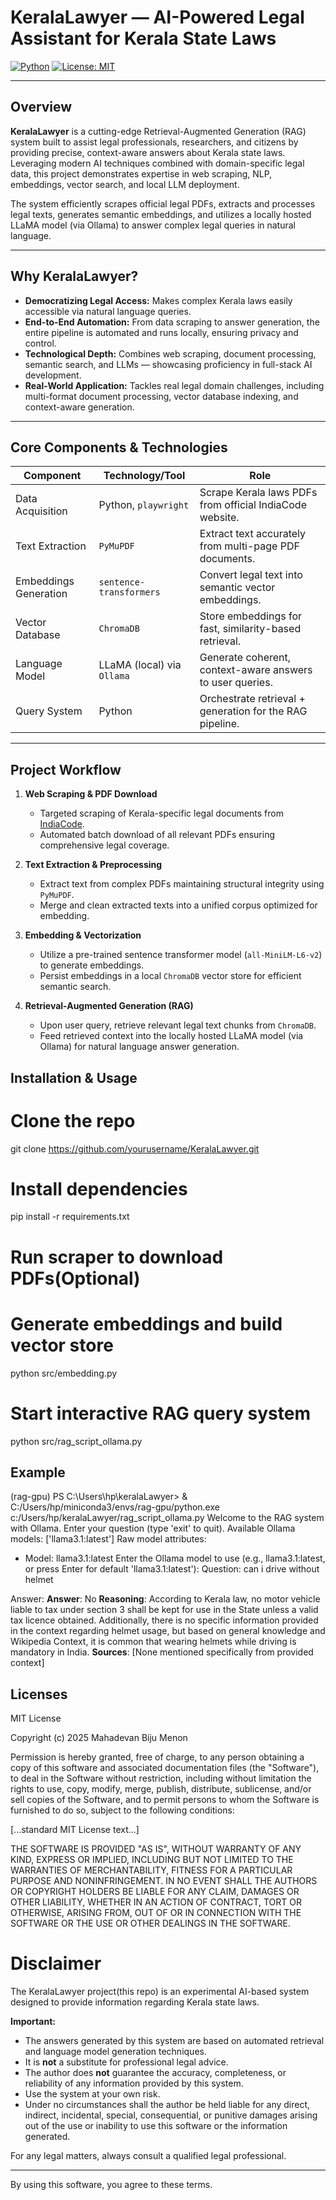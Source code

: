 # KeralaLawyer — AI-Powered Legal Assistant for Kerala State Laws

[![Python](https://img.shields.io/badge/Python-3.8%2B-blue)]()
[![License: MIT](https://img.shields.io/badge/License-MIT-green.svg)]()

---

## Overview

**KeralaLawyer** is a cutting-edge Retrieval-Augmented Generation (RAG) system built to assist legal professionals, researchers, and citizens by providing precise, context-aware answers about Kerala state laws. Leveraging modern AI techniques combined with domain-specific legal data, this project demonstrates expertise in web scraping, NLP, embeddings, vector search, and local LLM deployment.

The system efficiently scrapes official legal PDFs, extracts and processes legal texts, generates semantic embeddings, and utilizes a locally hosted LLaMA model (via Ollama) to answer complex legal queries in natural language.

---

## Why KeralaLawyer?

- **Democratizing Legal Access:** Makes complex Kerala laws easily accessible via natural language queries.
- **End-to-End Automation:** From data scraping to answer generation, the entire pipeline is automated and runs locally, ensuring privacy and control.
- **Technological Depth:** Combines web scraping, document processing, semantic search, and LLMs — showcasing proficiency in full-stack AI development.
- **Real-World Application:** Tackles real legal domain challenges, including multi-format document processing, vector database indexing, and context-aware generation.

---

## Core Components & Technologies

| Component              | Technology/Tool              | Role                                                        |
|------------------------|------------------------------|-------------------------------------------------------------|
| Data Acquisition       | Python, `playwright`         | Scrape Kerala laws PDFs from official IndiaCode website.    |
| Text Extraction        | `PyMuPDF`                    | Extract text accurately from multi-page PDF documents.      |
| Embeddings Generation  | `sentence-transformers`      | Convert legal text into semantic vector embeddings.         |
| Vector Database        | `ChromaDB`                   | Store embeddings for fast, similarity-based retrieval.      |
| Language Model         | LLaMA (local) via `Ollama`   | Generate coherent, context-aware answers to user queries.   |
| Query System           | Python                       | Orchestrate retrieval + generation for the RAG pipeline.    |

---

## Project Workflow

1. **Web Scraping & PDF Download**

   - Targeted scraping of Kerala-specific legal documents from [IndiaCode](https://www.indiacode.nic.in/).
   - Automated batch download of all relevant PDFs ensuring comprehensive legal coverage.

2. **Text Extraction & Preprocessing**

   - Extract text from complex PDFs maintaining structural integrity using `PyMuPDF`.
   - Merge and clean extracted texts into a unified corpus optimized for embedding.

3. **Embedding & Vectorization**

   - Utilize a pre-trained sentence transformer model (`all-MiniLM-L6-v2`) to generate embeddings.
   - Persist embeddings in a local `ChromaDB` vector store for efficient semantic search.

4. **Retrieval-Augmented Generation (RAG)**

   - Upon user query, retrieve relevant legal text chunks from `ChromaDB`.
   - Feed retrieved context into the locally hosted LLaMA model (via Ollama) for natural language answer generation.

## Installation & Usage


# Clone the repo
git clone https://github.com/yourusername/KeralaLawyer.git

# Install dependencies
pip install -r requirements.txt

# Run scraper to download PDFs(Optional)

# Generate embeddings and build vector store
python src/embedding.py

# Start interactive RAG query system
python src/rag_script_ollama.py

## Example

(rag-gpu) PS C:\Users\hp\keralaLawyer> & C:/Users/hp/miniconda3/envs/rag-gpu/python.exe c:/Users/hp/keralaLawyer/rag_script_ollama.py
Welcome to the RAG system with Ollama. Enter your question (type 'exit' to quit).
Available Ollama models: ['llama3.1:latest']
Raw model attributes:
  - Model: llama3.1:latest
Enter the Ollama model to use (e.g., llama3.1:latest, or press Enter for default 'llama3.1:latest'):
Question: can i drive without helmet

Answer:
 **Answer**: No
**Reasoning**: According to Kerala law, no motor vehicle liable to tax under section 3 shall be kept for use in the State unless a valid tax licence obtained. Additionally, there is no specific information provided in the context regarding helmet usage, but based on general knowledge and Wikipedia Context, it is common that wearing helmets while driving is mandatory in India.
**Sources**: [None mentioned specifically from provided context]

## Licenses

MIT License

Copyright (c) 2025 Mahadevan Biju Menon

Permission is hereby granted, free of charge, to any person obtaining a copy
of this software and associated documentation files (the "Software"), to deal
in the Software without restriction, including without limitation the rights
to use, copy, modify, merge, publish, distribute, sublicense, and/or sell
copies of the Software, and to permit persons to whom the Software is
furnished to do so, subject to the following conditions:

[...standard MIT License text...]

THE SOFTWARE IS PROVIDED "AS IS", WITHOUT WARRANTY OF ANY KIND, EXPRESS OR
IMPLIED, INCLUDING BUT NOT LIMITED TO THE WARRANTIES OF MERCHANTABILITY,
FITNESS FOR A PARTICULAR PURPOSE AND NONINFRINGEMENT. IN NO EVENT SHALL THE AUTHORS OR COPYRIGHT HOLDERS BE LIABLE FOR ANY CLAIM, DAMAGES OR OTHER
LIABILITY, WHETHER IN AN ACTION OF CONTRACT, TORT OR OTHERWISE, ARISING FROM,
OUT OF OR IN CONNECTION WITH THE SOFTWARE OR THE USE OR OTHER DEALINGS IN THE
SOFTWARE.


# Disclaimer

The KeralaLawyer project(this repo) is an experimental AI-based system designed to provide information regarding Kerala state laws.

**Important:**

- The answers generated by this system are based on automated retrieval and language model generation techniques.
- It is **not** a substitute for professional legal advice.
- The author does **not** guarantee the accuracy, completeness, or reliability of any information provided by this system.
- Use the system at your own risk.
- Under no circumstances shall the author be held liable for any direct, indirect, incidental, special, consequential, or punitive damages arising out of the use or inability to use this software or the information generated.

For any legal matters, always consult a qualified legal professional.

---

By using this software, you agree to these terms.
